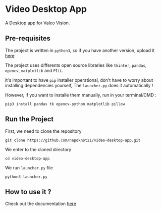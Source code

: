 # Video Desktop App

A Desktop app for Valeo Vision.

## Pre-requisites

The project is written in ```python3```, so if you have another version, upload it [here](https://www.python.org/downloads/)

The project uses differents open source libraries like ```tkinter```,  ```pandas```, ```opencv```, ```matplotlib``` and ```PILL```.

it's important to have ```pip``` installer operational, don't have to worry about installing dependencies yourself, The ```launcher.py``` does it automatically !

However, if you want to installe them manually, run in your terminal/CMD :
```
pip3 install pandas tk opencv-python matplotlib pillow
```


## Run the Project

First, we need to clone the repository
```
git clone https://github.com/napoknot21/video-desktop-app.git
```
We enter to the cloned directory
```
cd video-desktop-app
```
We run ```launcher.py``` file 
```
python3 launcher.py
```

## How to use it ?

Check out the documentation [here](documentation/instructions.md)
